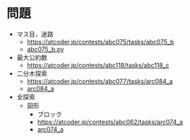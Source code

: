 # 問題

- マス目，迷路
    - https://atcoder.jp/contests/abc075/tasks/abc075_b
    - [abc075_b.py](./abc075_b.py)
- 最大公約数
    - https://atcoder.jp/contests/abc118/tasks/abc118_c
- 二分木探索
    - https://atcoder.jp/contests/abc077/tasks/arc084_a
    - [arc084_a](./arc084_a)
- 全探索
    - 図形
        - ブロック
        - https://atcoder.jp/contests/abc062/tasks/arc074_a
        - [arc074_a](./arc074_a)